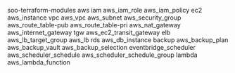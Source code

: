 
soo-terraform-modules
  aws
    iam
      aws_iam_role
      aws_iam_policy
    ec2
      aws_instance
    vpc
      aws_vpc
      aws_subnet
      aws_security_group
      aws_route_table-pub
      aws_route_table-pri
      aws_nat_gateway
      aws_internet_gateway
    tgw
      aws_ec2_transit_gateway
    elb
      aws_lb_target_group
      aws_lb
    rds
      aws_db_instance
    backup
      aws_backup_plan
      aws_backup_vault
      aws_backup_selection
    eventbridge_scheduler
      aws_scheduler_schedule
      aws_scheduler_schedule_group
    lambda
      aws_lambda_function









